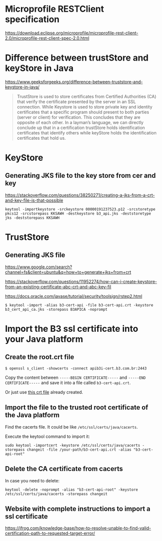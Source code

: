 # Microprofile RESTClient specification

https://download.eclipse.org/microprofile/microprofile-rest-client-2.0/microprofile-rest-client-spec-2.0.html


# Difference between trustStore and keyStore in Java

https://www.geeksforgeeks.org/difference-between-truststore-and-keystore-in-java/

> TrustStore is used to store certificates from Certified Authorities (CA) that verify the certificate presented by the server in an SSL connection. While Keystore is used to store private key and identity certificates that a specific program should present to both parties (server or client) for verification. This concludes that they are opposite of each other. In a layman’s language, we can directly conclude up that in a certification trustStore holds identification certificates that identify others while keyStore holds the identification certificates that hold us. 


# KeyStore

## Generating JKS file to the key store from cer and key

https://stackoverflow.com/questions/38250271/creating-a-jks-from-a-crt-and-key-file-is-that-possible

```
keytool -importkeystore -srckeystore 00000191237523.p12 -srcstoretype pkcs12 -srcstorepass KKSAWH -destkeystore b3_api.jks -deststoretype jks -deststorepass KKSAWH
```

# TrustStore

## Generating JKS file 

https://www.google.com/search?channel=fs&client=ubuntu&q=how+to+generate+jks+from+crt

https://stackoverflow.com/questions/11952274/how-can-i-create-keystore-from-an-existing-certificate-abc-crt-and-abc-key-fil

https://docs.oracle.com/javase/tutorial/security/toolsign/rstep2.html

```
$ keytool -import -alias b3-cert-api -file b3-cert-api.crt -keystore b3_cert_api_ca.jks -storepass B3APICA -noprompt
```


# Import the B3 ssl certificate into your Java platform

## Create the root.crt file

```
$ openssl s_client -showcerts -connect apib3i-cert.b3.com.br:2443
```

Copy the content between `-----BEGIN CERTIFICATE-----` and `-----END CERTIFICATE-----` and save it into a file called `b3-cert-api.crt`.

Or just use [this crt file](./certificates/b3-cert-api.crt) already created.

## Import the file to the trusted root certificate of the Java platform

Find the cacerts file. It could be like `/etc/ssl/certs/java/cacerts`.

Execute the keytool command to import it:
```
sudo keytool -importcert -keystore /etc/ssl/certs/java/cacerts -storepass changeit -file /your-path/b3-cert-api.crt -alias "b3-cert-api-root"
```

## Delete the CA certificate from cacerts

In case you need to delete:
```
keytool -delete -noprompt -alias "b3-cert-api-root" -keystore /etc/ssl/certs/java/cacerts -storepass changeit
```

## Website with complete instructions to import a ssl certificate
https://jfrog.com/knowledge-base/how-to-resolve-unable-to-find-valid-certification-path-to-requested-target-error/    
